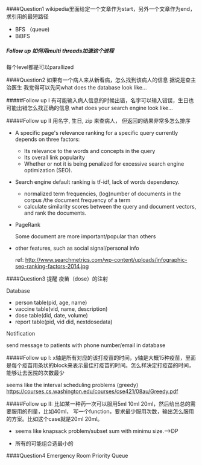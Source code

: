 ####Question1 wikipedia里面给定一个文章作为start，另外一个文章作为end，求引用的最短路径

- BFS （queue)
- BiBFS

##### Follow up 如何用multi threads加速这个进程

每个level都是可以parallized 

####Question2 如果有一个病人来从新看病，怎么找到该病人的信息
据说是查主治医生
我觉得可以先问what does the database look like... 

#####Follow up I 有可能输入病人信息的时候出错，名字可以输入错误，生日也可能出错怎么找正确的信息
what does your search engine look like...

#####Follow up II 用名字, 生日, zip 来查病人， 但返回的结果非常多怎么排序
- A specific page's relevance ranking for a specific query currently depends on three factors:
	- Its relevance to the words and concepts in the query
	- Its overall link popularity
	- Whether or not it is being penalized for excessive search engine optimization (SEO).

- Search engine default ranking is tf-idf, lack of words dependency.
	- normalized term frequencies, (log)number of documents in the corpus /the document frequency of a term
	- calculate similarity scores between the query and document vectors, and rank the documents.

- PageRank

	Some document are more important/popular than others

- other features, such as social signal/personal info

	ref: http://www.searchmetrics.com/wp-content/uploads/infographic-seo-ranking-factors-2014.jpg

####Question3 提醒 疫苗（dose）的注射

Database
- person table(pid, age, name)
- vaccine table(vid, name, description)
- dose table(did, date, volume)
- report table(pid, vid did, nextdosedata)

Notification

send message to patients with phone number/email in database

#####Follow up I: x轴是所有对应的该打疫苗的时间，y轴是大概15种疫苗，里面是每个疫苗用条状的block来表示最佳打疫苗的时间。怎么样决定打疫苗的时间，能够让去医院的次数最少

seems like the interval scheduling problems (greedy)
https://courses.cs.washington.edu/courses/cse421/08au/Greedy.pdf

#####Follow up II: 比如某一种药一次可以服用5ml 10ml 20ml，然后给出总的需要服用的剂量，比如40ml， 写一个function，要求最少服用次数，输出怎么服用的方案。比如这个case就是20ml 20ml。

- seems like knapsack problem/subset sum with minimu size.-->DP 

- 所有的可能组合选最小的

####Question4 Emergency Room
Priority Queue
